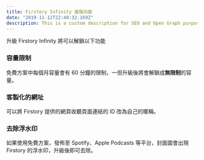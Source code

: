 ```yaml
---
title: Firstory Infinity 進階功能
date: "2019-11-12T22:40:32.169Z"
description: This is a custom description for SEO and Open Graph purposes, rather than the default generated excerpt. Simply add a description field to the frontmatter.
---
```


升級 Firstory Infinity 將可以解鎖以下功能

### 容量限制

免費方案中每個月容量會有 60 分鐘的限制，一但升級後將會解鎖成**無限制**的容量。

### 客製化的網址

可以將 Firstory 提供的網頁收聽頁面連結的 ID 改為自己的暱稱。

### 去除浮水印

如果使用免費方案，發佈至 Spotify、Apple Podcasts 等平台，封面圖會出現 Firstory 的浮水印，升級後即可去除。
